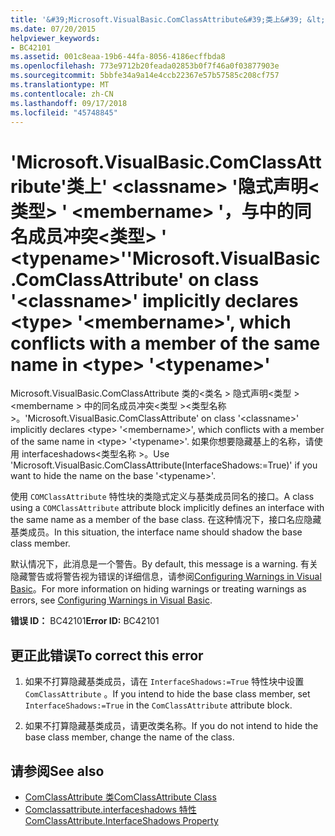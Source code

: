 ```yaml
---
title: '&#39;Microsoft.VisualBasic.ComClassAttribute&#39;类上&#39; &lt;classname&gt; &#39;隐式声明&lt;类型&gt; &#39; &lt;membername&gt; &#39;，与中的同名成员冲突&lt;类型&gt; &#39; &lt;typename&gt;&#39;'
ms.date: 07/20/2015
helpviewer_keywords:
- BC42101
ms.assetid: 001c8eaa-19b6-44fa-8056-4186ecffbda8
ms.openlocfilehash: 773e9712b20feada02853b0f7f46a0f03877903e
ms.sourcegitcommit: 5bbfe34a9a14e4ccb22367e57b57585c208cf757
ms.translationtype: MT
ms.contentlocale: zh-CN
ms.lasthandoff: 09/17/2018
ms.locfileid: "45748845"
---
```

# <a name="39microsoftvisualbasiccomclassattribute39-on-class-39ltclassnamegt39-implicitly-declares-lttypegt-39ltmembernamegt39-which-conflicts-with-a-member-of-the-same-name-in-lttypegt-39lttypenamegt39"></a><span data-ttu-id="02d13-102">&#39;Microsoft.VisualBasic.ComClassAttribute&#39;类上&#39; &lt;classname&gt; &#39;隐式声明&lt;类型&gt; &#39; &lt;membername&gt; &#39;，与中的同名成员冲突&lt;类型&gt; &#39; &lt;typename&gt;&#39;</span><span class="sxs-lookup"><span data-stu-id="02d13-102">&#39;Microsoft.VisualBasic.ComClassAttribute&#39; on class &#39;&lt;classname&gt;&#39; implicitly declares &lt;type&gt; &#39;&lt;membername&gt;&#39;, which conflicts with a member of the same name in &lt;type&gt; &#39;&lt;typename&gt;&#39;</span></span>
<span data-ttu-id="02d13-103">Microsoft.VisualBasic.ComClassAttribute 类的\<类名 > 隐式声明\<类型 >\<membername > 中的同名成员冲突\<类型 >\<类型名称 >。</span><span class="sxs-lookup"><span data-stu-id="02d13-103">'Microsoft.VisualBasic.ComClassAttribute' on class '\<classname>' implicitly declares \<type> '\<membername>', which conflicts with a member of the same name in \<type> '\<typename>'.</span></span> <span data-ttu-id="02d13-104">如果你想要隐藏基上的名称，请使用 interfaceshadows\<类型名称 >。</span><span class="sxs-lookup"><span data-stu-id="02d13-104">Use 'Microsoft.VisualBasic.ComClassAttribute(InterfaceShadows:=True)' if you want to hide the name on the base '\<typename>'.</span></span>  
  
 <span data-ttu-id="02d13-105">使用 `COMClassAttribute` 特性块的类隐式定义与基类成员同名的接口。</span><span class="sxs-lookup"><span data-stu-id="02d13-105">A class using a `COMClassAttribute` attribute block implicitly defines an interface with the same name as a member of the base class.</span></span> <span data-ttu-id="02d13-106">在这种情况下，接口名应隐藏基类成员。</span><span class="sxs-lookup"><span data-stu-id="02d13-106">In this situation, the interface name should shadow the base class member.</span></span>  
  
 <span data-ttu-id="02d13-107">默认情况下，此消息是一个警告。</span><span class="sxs-lookup"><span data-stu-id="02d13-107">By default, this message is a warning.</span></span> <span data-ttu-id="02d13-108">有关隐藏警告或将警告视为错误的详细信息，请参阅[Configuring Warnings in Visual Basic](/visualstudio/ide/configuring-warnings-in-visual-basic)。</span><span class="sxs-lookup"><span data-stu-id="02d13-108">For more information on hiding warnings or treating warnings as errors, see [Configuring Warnings in Visual Basic](/visualstudio/ide/configuring-warnings-in-visual-basic).</span></span>  
  
 <span data-ttu-id="02d13-109">**错误 ID：** BC42101</span><span class="sxs-lookup"><span data-stu-id="02d13-109">**Error ID:** BC42101</span></span>  
  
## <a name="to-correct-this-error"></a><span data-ttu-id="02d13-110">更正此错误</span><span class="sxs-lookup"><span data-stu-id="02d13-110">To correct this error</span></span>  
  
1.  <span data-ttu-id="02d13-111">如果不打算隐藏基类成员，请在 `InterfaceShadows:=True` 特性块中设置 `ComClassAttribute` 。</span><span class="sxs-lookup"><span data-stu-id="02d13-111">If you intend to hide the base class member, set `InterfaceShadows:=True` in the `ComClassAttribute` attribute block.</span></span>  
  
2.  <span data-ttu-id="02d13-112">如果不打算隐藏基类成员，请更改类名称。</span><span class="sxs-lookup"><span data-stu-id="02d13-112">If you do not intend to hide the base class member, change the name of the class.</span></span>  
  
## <a name="see-also"></a><span data-ttu-id="02d13-113">请参阅</span><span class="sxs-lookup"><span data-stu-id="02d13-113">See also</span></span>

- [<span data-ttu-id="02d13-114">ComClassAttribute 类</span><span class="sxs-lookup"><span data-stu-id="02d13-114">ComClassAttribute Class</span></span>](xref:Microsoft.VisualBasic.ComClassAttribute)  
- [<span data-ttu-id="02d13-115">Comclassattribute.interfaceshadows 特性</span><span class="sxs-lookup"><span data-stu-id="02d13-115">ComClassAttribute.InterfaceShadows Property</span></span>](xref:Microsoft.VisualBasic.ComClassAttribute.InterfaceShadows%2A)
